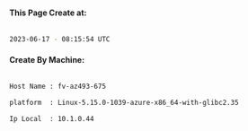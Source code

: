 
   
#### This Page Create at:

```bash

2023-06-17 - 08:15:54 UTC

```

#### Create By Machine:

```bash

Host Name : fv-az493-675

platform  : Linux-5.15.0-1039-azure-x86_64-with-glibc2.35

Ip Local  : 10.1.0.44

```

